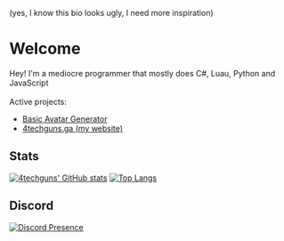 (yes, I know this bio looks ugly, I need more inspiration)
# Welcome
Hey! I'm a mediocre programmer that mostly does C#, Luau, Python and JavaScript<br />
<br />
Active projects:
- [Basic Avatar Generator](https://github.com/4techguns/BasicAvatarGenerator)
- [4techguns.ga (my website)](https://github/4techguns/4techgunsdotga)

## Stats
  [![4techguns' GitHub stats](https://github-readme-stats.vercel.app/api?username=4techguns&count_private=true&theme=cobalt)](https://github.com/anuraghazra/github-readme-stats)
[![Top Langs](https://github-readme-stats.vercel.app/api/top-langs/?username=4techguns&count_private=true&theme=cobalt)](https://github.com/anuraghazra/github-readme-stats)
<br />
## Discord<br />
[![Discord Presence](https://lanyard.cnrad.dev/api/752617663888359444)](https://discord.com/users/752617663888359444)
